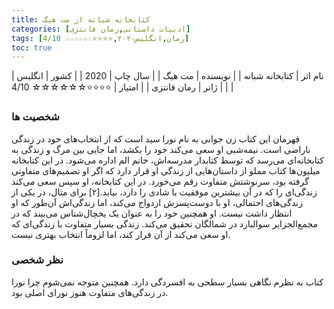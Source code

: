 ```yaml
---
title: کتابخانه شبانه از مت هیگ
categories: [ادبیات داستانی,رمان فانتزی]
tags: [رمان,انگلیس۲۰۲۰,⭐⭐⭐⭐☆☆☆☆☆☆ 4/10]
toc: true
---
```


| نام اثر | کتابخانه شبانه |
| نویسنده | مت هیگ |
| سال چاپ | 2020 |
| کشور | انگلیس |
| ژانر | رمان فانتزی |
| امتیاز | ⭐⭐⭐⭐☆☆☆☆☆☆ 4/10 |


### شخصیت ها
قهرمان این کتاب زن جوانی به نام نورا سید است که از انتخاب‌های خود در زندگی ناراضی است. نیمه‌شبی او سعی می‌کند خود را بکشد، اما جایی بین مرگ و زندگی به کتابخانه‌ای می‌رسد که توسط کتابدار مدرسه‌اش، خانم الم اداره می‌شود. در این کتابخانه میلیون‌ها کتاب مملو از داستان‌هایی از زندگی او قرار دارد که اگر او تصمیم‌های متفاوتی گرفته بود، سرنوشتش متفاوت رقم می‌خورد. در این کتابخانه، او سپس سعی می‌کند زندگی‌ای را که در آن بیشترین موفقیت یا شادی را دارد، بیابد.[۲] برای مثال، در یکی از زندگی‌های احتمالی، او با دوست‌پسرش ازدواج می‌کند، اما زندگی‌اش آن‌طور که او انتظار داشت نیست. او همچنین خود را به عنوان یک یخچال‌شناس می‌بیند که در مجمع‌الجزایر سوالبارد در شمالگان تحقیق می‌کند. زندگی بسیار متفاوت با زندگی‌ای که او سعی می‌کند از آن فرار کند، اما لزوماً انتخاب بهتری نیست. 

### نظر شخصی
کتاب به نظرم نگاهی بسیار سطحی به افسردگی دارد. همچنین متوجه نمی‌شوم چرا نورا در زندگی‌های متفاوت هنوز نورای اصلی بود.

